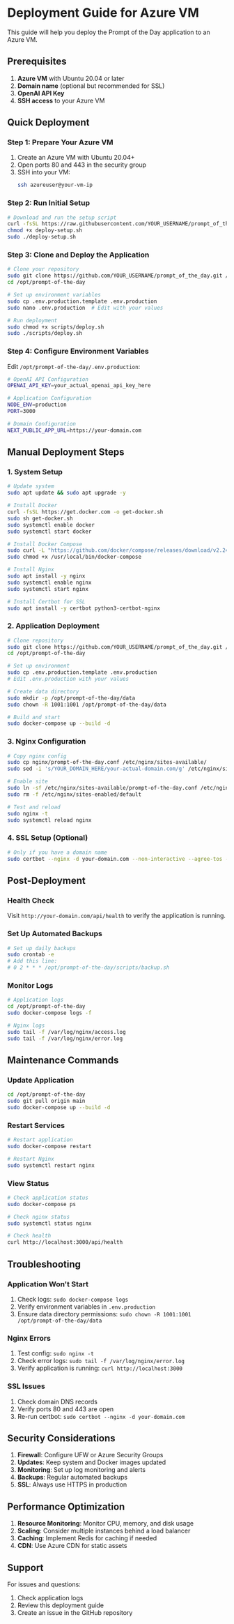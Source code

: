 # Deployment Guide for Azure VM

This guide will help you deploy the Prompt of the Day application to an Azure VM.

## Prerequisites

1. **Azure VM** with Ubuntu 20.04 or later
2. **Domain name** (optional but recommended for SSL)
3. **OpenAI API Key**
4. **SSH access** to your Azure VM

## Quick Deployment

### Step 1: Prepare Your Azure VM

1. Create an Azure VM with Ubuntu 20.04+
2. Open ports 80 and 443 in the security group
3. SSH into your VM:
   ```bash
   ssh azureuser@your-vm-ip
   ```

### Step 2: Run Initial Setup

```bash
# Download and run the setup script
curl -fsSL https://raw.githubusercontent.com/YOUR_USERNAME/prompt_of_the_day/main/scripts/deploy-setup.sh -o deploy-setup.sh
chmod +x deploy-setup.sh
sudo ./deploy-setup.sh
```

### Step 3: Clone and Deploy the Application

```bash
# Clone your repository
sudo git clone https://github.com/YOUR_USERNAME/prompt_of_the_day.git /opt/prompt-of-the-day
cd /opt/prompt-of-the-day

# Set up environment variables
sudo cp .env.production.template .env.production
sudo nano .env.production  # Edit with your values

# Run deployment
sudo chmod +x scripts/deploy.sh
sudo ./scripts/deploy.sh
```

### Step 4: Configure Environment Variables

Edit `/opt/prompt-of-the-day/.env.production`:

```bash
# OpenAI API Configuration
OPENAI_API_KEY=your_actual_openai_api_key_here

# Application Configuration
NODE_ENV=production
PORT=3000

# Domain Configuration
NEXT_PUBLIC_APP_URL=https://your-domain.com
```

## Manual Deployment Steps

### 1. System Setup

```bash
# Update system
sudo apt update && sudo apt upgrade -y

# Install Docker
curl -fsSL https://get.docker.com -o get-docker.sh
sudo sh get-docker.sh
sudo systemctl enable docker
sudo systemctl start docker

# Install Docker Compose
sudo curl -L "https://github.com/docker/compose/releases/download/v2.24.0/docker-compose-$(uname -s)-$(uname -m)" -o /usr/local/bin/docker-compose
sudo chmod +x /usr/local/bin/docker-compose

# Install Nginx
sudo apt install -y nginx
sudo systemctl enable nginx
sudo systemctl start nginx

# Install Certbot for SSL
sudo apt install -y certbot python3-certbot-nginx
```

### 2. Application Deployment

```bash
# Clone repository
sudo git clone https://github.com/YOUR_USERNAME/prompt_of_the_day.git /opt/prompt-of-the-day
cd /opt/prompt-of-the-day

# Set up environment
sudo cp .env.production.template .env.production
# Edit .env.production with your values

# Create data directory
sudo mkdir -p /opt/prompt-of-the-day/data
sudo chown -R 1001:1001 /opt/prompt-of-the-day/data

# Build and start
sudo docker-compose up --build -d
```

### 3. Nginx Configuration

```bash
# Copy nginx config
sudo cp nginx/prompt-of-the-day.conf /etc/nginx/sites-available/
sudo sed -i 's/YOUR_DOMAIN_HERE/your-actual-domain.com/g' /etc/nginx/sites-available/prompt-of-the-day.conf

# Enable site
sudo ln -sf /etc/nginx/sites-available/prompt-of-the-day.conf /etc/nginx/sites-enabled/
sudo rm -f /etc/nginx/sites-enabled/default

# Test and reload
sudo nginx -t
sudo systemctl reload nginx
```

### 4. SSL Setup (Optional)

```bash
# Only if you have a domain name
sudo certbot --nginx -d your-domain.com --non-interactive --agree-tos --email admin@your-domain.com
```

## Post-Deployment

### Health Check

Visit `http://your-domain.com/api/health` to verify the application is running.

### Set Up Automated Backups

```bash
# Set up daily backups
sudo crontab -e
# Add this line:
# 0 2 * * * /opt/prompt-of-the-day/scripts/backup.sh
```

### Monitor Logs

```bash
# Application logs
cd /opt/prompt-of-the-day
sudo docker-compose logs -f

# Nginx logs
sudo tail -f /var/log/nginx/access.log
sudo tail -f /var/log/nginx/error.log
```

## Maintenance Commands

### Update Application

```bash
cd /opt/prompt-of-the-day
sudo git pull origin main
sudo docker-compose up --build -d
```

### Restart Services

```bash
# Restart application
sudo docker-compose restart

# Restart Nginx
sudo systemctl restart nginx
```

### View Status

```bash
# Check application status
sudo docker-compose ps

# Check nginx status
sudo systemctl status nginx

# Check health
curl http://localhost:3000/api/health
```

## Troubleshooting

### Application Won't Start

1. Check logs: `sudo docker-compose logs`
2. Verify environment variables in `.env.production`
3. Ensure data directory permissions: `sudo chown -R 1001:1001 /opt/prompt-of-the-day/data`

### Nginx Errors

1. Test config: `sudo nginx -t`
2. Check error logs: `sudo tail -f /var/log/nginx/error.log`
3. Verify application is running: `curl http://localhost:3000`

### SSL Issues

1. Check domain DNS records
2. Verify ports 80 and 443 are open
3. Re-run certbot: `sudo certbot --nginx -d your-domain.com`

## Security Considerations

1. **Firewall**: Configure UFW or Azure Security Groups
2. **Updates**: Keep system and Docker images updated
3. **Monitoring**: Set up log monitoring and alerts
4. **Backups**: Regular automated backups
5. **SSL**: Always use HTTPS in production

## Performance Optimization

1. **Resource Monitoring**: Monitor CPU, memory, and disk usage
2. **Scaling**: Consider multiple instances behind a load balancer
3. **Caching**: Implement Redis for caching if needed
4. **CDN**: Use Azure CDN for static assets

## Support

For issues and questions:
1. Check application logs
2. Review this deployment guide
3. Create an issue in the GitHub repository
